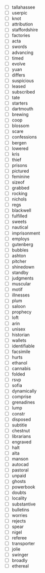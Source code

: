 - [ ] tallahassee
- [ ] userpic
- [ ] knot
- [ ] attribution
- [ ] staffordshire
- [ ] factories
- [ ] acta
- [ ] swords
- [ ] advancing
- [ ] timed
- [ ] evolve
- [ ] yuan
- [ ] differs
- [ ] suspicious
- [ ] leased
- [ ] subscribed
- [ ] tate
- [ ] starters
- [ ] dartmouth
- [ ] brewing
- [ ] coop
- [ ] blossom
- [ ] scare
- [ ] confessions
- [ ] bergen
- [ ] lowered
- [ ] kris
- [ ] thief
- [ ] prisons
- [ ] pictured
- [ ] feminine
- [ ] sizeof
- [ ] grabbed
- [ ] rocking
- [ ] nichols
- [ ] regs
- [ ] blackwell
- [ ] fulfilled
- [ ] sweets
- [ ] nautical
- [ ] imprisonment
- [ ] employs
- [ ] gutenberg
- [ ] bubbles
- [ ] ashton
- [ ] pitcher
- [ ] shinedown
- [ ] standby
- [ ] judgments
- [ ] muscular
- [ ] motif
- [ ] illnesses
- [ ] plum
- [ ] saloon
- [ ] prophecy
- [ ] loft
- [ ] arin
- [ ] unisex
- [ ] historian
- [ ] wallets
- [ ] identifiable
- [ ] facsimile
- [ ] hurts
- [ ] ethanol
- [ ] cannabis
- [ ] folded
- [ ] rsvp
- [ ] sofia
- [ ] dynamically
- [ ] comprise
- [ ] grenadines
- [ ] lump
- [ ] constr
- [ ] disposed
- [ ] subtitle
- [ ] chestnut
- [ ] librarians
- [ ] engraved
- [ ] halt
- [ ] alta
- [ ] manson
- [ ] autocad
- [ ] pastoral
- [ ] unpaid
- [ ] ghosts
- [ ] powerbook
- [ ] doubts
- [ ] locality
- [ ] substantive
- [ ] bulletins
- [ ] worries
- [ ] rejects
- [ ] spear
- [ ] nigel
- [ ] referee
- [ ] transporter
- [ ] jolie
- [ ] swinger
- [ ] broadly
- [ ] ethereal
